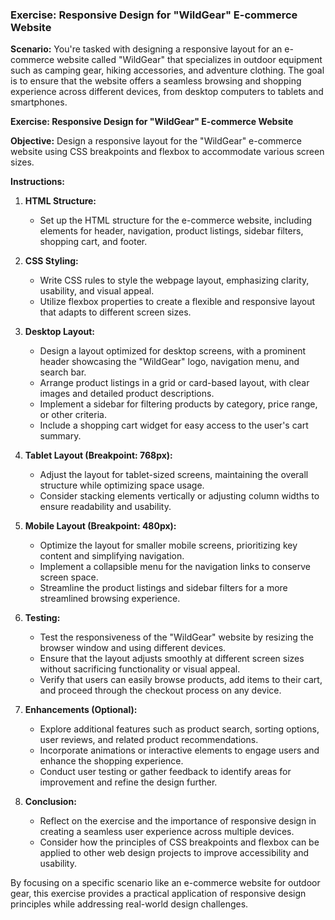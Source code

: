 ### Exercise: Responsive Design for "WildGear" E-commerce Website

**Scenario:**
You're tasked with designing a responsive layout for an e-commerce website called "WildGear" that specializes in outdoor equipment such as camping gear, hiking accessories, and adventure clothing. The goal is to ensure that the website offers a seamless browsing and shopping experience across different devices, from desktop computers to tablets and smartphones.

**Exercise: Responsive Design for "WildGear" E-commerce Website**

**Objective:**
Design a responsive layout for the "WildGear" e-commerce website using CSS breakpoints and flexbox to accommodate various screen sizes.

**Instructions:**

1. **HTML Structure:**
   - Set up the HTML structure for the e-commerce website, including elements for header, navigation, product listings, sidebar filters, shopping cart, and footer.

2. **CSS Styling:**
   - Write CSS rules to style the webpage layout, emphasizing clarity, usability, and visual appeal.
   - Utilize flexbox properties to create a flexible and responsive layout that adapts to different screen sizes.

3. **Desktop Layout:**
   - Design a layout optimized for desktop screens, with a prominent header showcasing the "WildGear" logo, navigation menu, and search bar.
   - Arrange product listings in a grid or card-based layout, with clear images and detailed product descriptions.
   - Implement a sidebar for filtering products by category, price range, or other criteria.
   - Include a shopping cart widget for easy access to the user's cart summary.

4. **Tablet Layout (Breakpoint: 768px):**
   - Adjust the layout for tablet-sized screens, maintaining the overall structure while optimizing space usage.
   - Consider stacking elements vertically or adjusting column widths to ensure readability and usability.

5. **Mobile Layout (Breakpoint: 480px):**
   - Optimize the layout for smaller mobile screens, prioritizing key content and simplifying navigation.
   - Implement a collapsible menu for the navigation links to conserve screen space.
   - Streamline the product listings and sidebar filters for a more streamlined browsing experience.

6. **Testing:**
   - Test the responsiveness of the "WildGear" website by resizing the browser window and using different devices.
   - Ensure that the layout adjusts smoothly at different screen sizes without sacrificing functionality or visual appeal.
   - Verify that users can easily browse products, add items to their cart, and proceed through the checkout process on any device.

7. **Enhancements (Optional):**
   - Explore additional features such as product search, sorting options, user reviews, and related product recommendations.
   - Incorporate animations or interactive elements to engage users and enhance the shopping experience.
   - Conduct user testing or gather feedback to identify areas for improvement and refine the design further.

8. **Conclusion:**
   - Reflect on the exercise and the importance of responsive design in creating a seamless user experience across multiple devices.
   - Consider how the principles of CSS breakpoints and flexbox can be applied to other web design projects to improve accessibility and usability.

By focusing on a specific scenario like an e-commerce website for outdoor gear, this exercise provides a practical application of responsive design principles while addressing real-world design challenges.